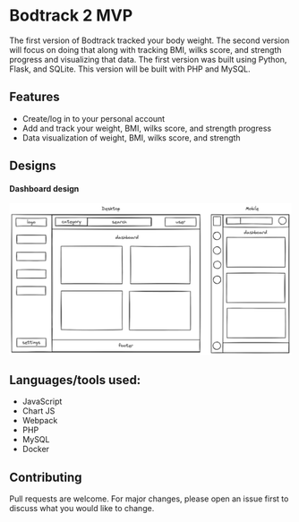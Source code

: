 # Bodtrack 2 MVP

The first version of Bodtrack tracked your body weight. The second version will focus on doing that along with tracking BMI, wilks score, and strength progress and visualizing that data. The first version was built using Python, Flask, and SQLite. This version will be built with PHP and MySQL.

## Features

- Create/log in to your personal account
- Add and track your weight, BMI, wilks score, and strength progress
- Data visualization of weight, BMI, wilks score, and strength

## Designs

#### Dashboard design

![Dashboard Design](./designs/dashboard-design.png)


## Languages/tools used:

- JavaScript
- Chart JS
- Webpack
- PHP
- MySQL
- Docker

## Contributing

Pull requests are welcome. For major changes, please open an issue first to discuss what you would like to change.
